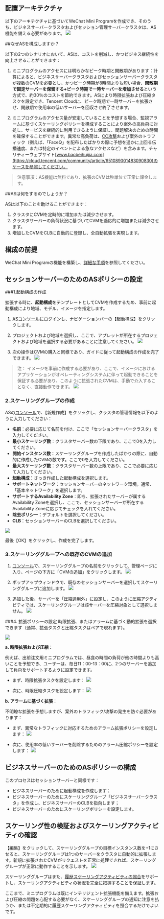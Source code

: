
## 配置アーキテクチャ
以下のアーキテクチャに基づいてWeChat Mini Programを作成でき、そのうち、ビジネスサーバークラスタおよびセッション管理サーバークラスタは、AS機能を備える必要があります。
![](https://imgcache.qq.com/open_proj/proj_qcloud_v2/gateway/solution/css/img/wx/fw-pic.png)

##なぜASを構成しますか？

以下の2つのシナリオにおいて、ASは、コストを削減し、かつビジネス継続性を向上させることができます：

1. ミニプログラムのアクセスには明らかなピーク時期と閑散期があります：計算によると、ビジネスサーバークラスタおよびセッションサーバークラスタが複数のCVMを必要とし、かつピーク時期が8時間よりも短い場合、**閑散期で固定サーバーを保留する+ピーク時期で一時サーバーを増加させる**という方式で、約30％のコストを節約できます。ASにより時限拡張および圧縮タスクを設定でき、Tencent Cloudに、ピーク時期で一時サーバーを拡張させ、閑散期で使用率の低いサーバーを回収させ終了させます。

2. ミニプログラムのアクセス量が安定していることを予想する場合、監視アラームに基づくスケーリングポリシーを構成することにより案外の高負荷に対処し、サービスを継続的に利用できるように保証し、問題解決のための時間を確保することができます。異常な高負荷は、[CC攻撃](http://baike.baidu.com/link?url=aSNcL5Q_xzDxPvFYRU3qbS11NIQXD5vwvI5yxtJTVlL0xhjAaLntwmDHVW8buUlH4bbNJqMzCPp8b1N2LX-OnwAUR3MnE9GhH-F7fomUac3)および案外のトラフィック（例えば、「FaceQ」を配布したばかりの際に予想を遥かに上回る伝播速度、または特定のイベントによる急なアクセスなど）を含みます。チャリティーウェブサイト[www.baobeihuijia.com](https://cloud.tencent.com/community/article/651089001483090830)のケースを参照してください。

>注意事項：AS機能は無料であり、拡張のCVMは秒単位で正常に課金します。

##ASは何をするのでしょうか？

ASは以下のことを助けることができます：
1. クラスタにCVMを定時的に増加または減少させます。
2. クラスタサーバーの負荷状況に基づいてCVMを適応的に増加または減少させます。
3. 増加したCVMをCLBに自動的に登録し、全自動拡張を実現します。


## 構成の前提
WeChat Mini Programの機能を構築し、[詳細な手順](https://console.cloud.tencent.com/la/guide)を参照してください。

## セッションサーバーのためのASポリシーの設定

###1.起動構成の作成

拡張する時に、**起動構成**をテンプレートとしてCVMを作成するため、事前に起動構成により地域、モデル、イメージを指定します。

1. [ASコンソール](https://console.cloud.tencent.com/autoscaling/config)にログインし、ナビゲーションバーの【起動構成】をクリックします。

2. プロジェクトおよび地域を選択し、ここで、アプレットが所在するプロジェクトおよび地域を選択する必要があることに注意してください。
![](https://main.qcloudimg.com/raw/895578616ace66061bc833165f8fb868/dj1.png)

3. 次の操作はCVMの購入と同様であり、ガイドに従って起動構成の作成を完了できます。
![](https://main.qcloudimg.com/raw/719e784a1313a12cd2d32acd965cd7b5/dj2.png)

>注：
>イメージを事前に作成する必要があり、ここで、イメージにおけるアプリケーションがオペレーティングシステムに伴って起動できることを保証する必要があり、このように拡張されたCVMは、手動で介入することなく、直接動作できます。
![](https://camo.githubusercontent.com/c58d92b133f44b3d70a0936cf4d6f087e7e0d3ee/68747470733a2f2f6d632e71636c6f7564696d672e636f6d2f7374617469632f696d672f33663363343433316137353637656261323565383633356537383865353962612f392e706e67)

### 2.スケーリンググループの作成

ASの[コンソール](https://console.cloud.tencent.com/autoscaling)で、【新規作成】をクリックし、クラスタの管理情報を以下のように入力してください：

- **名前**：必要に応じて名前を付け、ここで「セッションサーバークラスタ」を入力してください。
- **最小スケーリング数**：クラスタサーバー数の下限であり、ここで0を入力してください。
- **開始インスタンス数**：スケーリンググループを作成したばかりの際に、自動的に作成したCVMの数です。ここで0を入力してください。
- **最大スケーリング数**：クラスタサーバー数の上限であり、ここで必要に応じて入力してください。
- **起動構成**：さっき作成した起動構成を選択します。
- **サポートネットワーク**：セッションサーバーのネットワーク環境。通常、「基本ネットワーク」を選択します。
- **サポートするAvailability Zone**：即ち、拡張されたサーバーが属するAvailability Zoneを選択し、ここで、セッションサーバーが所在するAvailability Zoneに応じてチェックを入れてください。
- **除去ポリシー**：デフォルトを選択してください。
- **CLB**：セッションサーバーのCLBを選択してください。

![](https://main.qcloudimg.com/raw/a9c20b10fccb7ae63e4e23f520258dbf/dj3.png)

最後【OK】をクリックし、作成を完了します。

### 3.スケーリンググループへの既存のCVMの追加

1. [コンソール](https://console.cloud.tencent.com/autoscaling)で、スケーリンググループの名前をクリックして、管理ページに入り、ページの下方に「CVMの追加」をクリックします。
![](https://main.qcloudimg.com/raw/4df8051dbcd76ca41d9d24a20195d541.png)

2. ポップアップウィンドウで、既存のセッションサーバーを選択してスケーリンググループに追加します。
![](https://main.qcloudimg.com/raw/dd38413e9e66a21ae2a645c36f90e781/dj4.png)

3. 追加した後、サーバーを「圧縮適用外」に設定し、このように圧縮アクティビティでは、スケーリンググループは該サーバーを圧縮対象として選択しません。
![](https://mc.qcloudimg.com/static/img/62319473a1a05e98d51c64c22ca24424/0308113553.jpg)

###4. 拡張ポリシーの設定
時限拡張、またはアラームに基づく動的拡張を選択できます（通常、拡張タスクと圧縮タスクはペアで現れます）。

![](https://main.qcloudimg.com/raw/7d7fb4305f2fb13c970179dae324840b/dj5.png)

**a. 時限拡張および圧縮**：

例えば、出前注文用ミニプログラムでは、昼食の時間の負荷が他の時間よりも高いことを予想でき、ユーザーは、毎日11：00-13：00に、2つのサーバーを追加して負荷をサポートするように設定できます。

- まず、時限拡張タスクを設定します：
![](https://main.qcloudimg.com/raw/4a2f93eef612f0da6d710d640ed05140/dj7.png)

- 次に、時限圧縮タスクを設定します：
![](https://main.qcloudimg.com/raw/0fbc7d7a3ec04fd0de2333906fba1652/dj8.png)

**b. アラームに基づく拡張**：

不明瞭な拡張を予想しますが、案外のトラフィック/攻撃の発生を防ぐ必要があります：

- まず、異常なトラフィックに対応するためのアラーム拡張ポリシーを設定します：
![](https://main.qcloudimg.com/raw/2e3c81b73325fe76c912b8e021224dd3/dj9.png)

- 次に、使用率の低いサーバーを削除するためのアラーム圧縮ポリシーを設定します：
![](https://main.qcloudimg.com/raw/dbbd5ef378e123b3e51dc7ba4f2b0536/dj10.png)


## ビジネスサーバーのためのASポリシーの構成

このプロセスはセッションサーバーと同様です：

- ビジネスサーバーのために起動構成を作成します；
- ビジネスサーバーのためにスケーリンググループ「ビジネスサーバークラスタ」を作成し、ビジネスサーバーのCLBを指向します；
- ビジネスサーバーのためにスケーリングポリシーを設定します。

## スケーリング性の検証およびスケーリングアクティビティの確認
【編集】をクリックして、スケーリンググループの目標インスタンス数を+1にさせると、スケーリンググループは1つのサーバーをクラスタに自動的に拡張します。新規に拡張されたCVMがリクエストを正常に処理できれば、スケーリンググループが正常に動作することを示します。
![](https://main.qcloudimg.com/raw/d77f115c2dd5c57545b03ba188e9f27e/dj11.png)

スケーリンググループはまた、[履歴スケーリングアクティビティの照合](https://cloud.tencent.com/document/product/377/3804)をサポートし、スケーリングアクティビティの状況を完全に把握することを保証します。

ここまで、ミニプログラムは既にインテリジェント拡張機能を備えます。拡張および圧縮の問題を心配する必要がなく、スケーリンググループの通知に注意を払うか、または不定期的に履歴スケーリングアクティビティを照合するだけでよいです。

